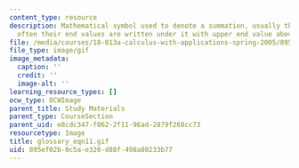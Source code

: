 ```yaml
---
content_type: resource
description: Mathematical symbol used to denote a summation, usually the index and
  often their end values are written under it with upper end value above it.
file: /media/courses/18-013a-calculus-with-applications-spring-2005/895ef02b0c5ae320d88f498a80233b77_glossary_eqn11.gif
file_type: image/gif
image_metadata:
  caption: ''
  credit: ''
  image-alt: ''
learning_resource_types: []
ocw_type: OCWImage
parent_title: Study Materials
parent_type: CourseSection
parent_uid: e8cdc347-f062-2f11-96ad-2879f268cc73
resourcetype: Image
title: glossary_eqn11.gif
uid: 895ef02b-0c5a-e320-d88f-498a80233b77
---
```

